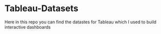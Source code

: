 # Tableau-Datasets #        

Here in this repo you can find the datastes for Tableau which I used to build interactive dashboards          
      
        
   
     
  
       
      
      
     
 
